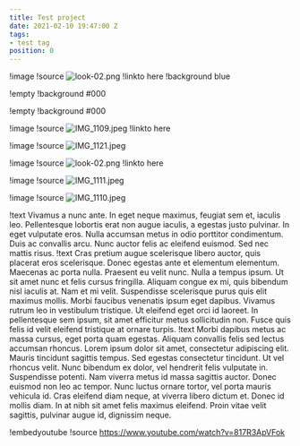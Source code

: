 ```yaml
---
title: Test project
date: 2021-02-10 19:47:00 Z
tags:
- test tag
position: 0
---
```


!image
!source ![look-02.png](/uploads/look-02.png)
!linkto here
!background blue

!empty
!background #000

!empty
!background #000

!image
!source ![IMG_1109.jpeg](/uploads/IMG_1109.jpeg)
!linkto here

!image
!source ![IMG_1121.jpeg](/uploads/IMG_1121.jpeg)

!image
!source ![look-02.png](/uploads/look-02.png)
!linkto here

!image
!source ![IMG_1111.jpeg](/uploads/IMG_1111.jpeg)

!image
!source ![IMG_1110.jpeg](/uploads/IMG_1110.jpeg)

!text Vivamus a nunc ante. In eget neque maximus, feugiat sem et, iaculis leo. Pellentesque lobortis erat non augue iaculis, a egestas justo pulvinar. In eget vulputate eros. Nulla accumsan metus in odio porttitor condimentum. Duis ac convallis arcu. Nunc auctor felis ac eleifend euismod. Sed nec mattis risus.
!text Cras pretium augue scelerisque libero auctor, quis placerat eros scelerisque. Donec egestas ante et elementum elementum. Maecenas ac porta nulla. Praesent eu velit nunc. Nulla a tempus ipsum. Ut sit amet nunc et felis cursus fringilla. Aliquam congue ex mi, quis bibendum nisl iaculis at. Nam et mi velit. Suspendisse scelerisque purus quis elit maximus mollis. Morbi faucibus venenatis ipsum eget dapibus. Vivamus rutrum leo in vestibulum tristique. Ut eleifend eget orci id laoreet. In pellentesque sem ipsum, sit amet efficitur metus sollicitudin non. Fusce quis felis id velit eleifend tristique at ornare turpis.
!text Morbi dapibus metus ac massa cursus, eget porta quam egestas. Aliquam convallis felis sed lectus accumsan rhoncus. Lorem ipsum dolor sit amet, consectetur adipiscing elit. Mauris tincidunt sagittis tempus. Sed egestas consectetur tincidunt. Ut vel rhoncus velit. Nunc bibendum ex dolor, vel hendrerit felis vulputate in. Suspendisse potenti. Nam viverra metus id massa sagittis auctor. Donec euismod non leo ac tempor. Nunc luctus ornare tortor, vel porta mauris vehicula id. Cras eleifend diam neque, at viverra libero dictum et. Donec id mollis diam. In at nibh sit amet felis maximus eleifend. Proin vitae velit sagittis, pulvinar augue id, dignissim neque.

!embedyoutube
!source https://www.youtube.com/watch?v=817R3ApVFok
